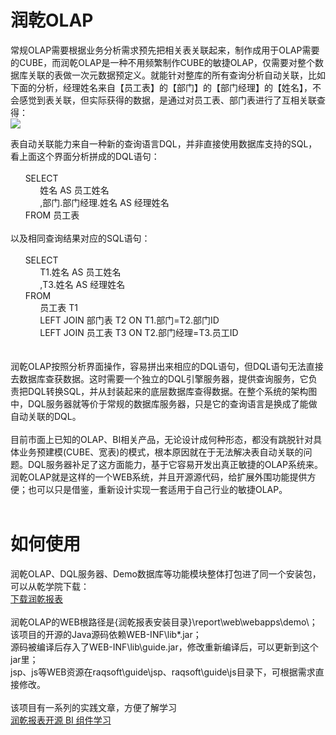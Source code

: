# 润乾OLAP
常规OLAP需要根据业务分析需求预先把相关表关联起来，制作成用于OLAP需要的CUBE，而润乾OLAP是一种不用频繁制作CUBE的敏捷OLAP，仅需要对整个数据库关联的表做一次元数据预定义。就能针对整库的所有查询分析自动关联，比如下面的分析，经理姓名来自【员工表】的【部门】的【部门经理】的【姓名】，不会感觉到表关联，但实际获得的数据，是通过对员工表、部门表进行了互相关联查得：<br>
<img src="http://img.raqsoft.com.cn/docx/1614069868548100.png"/><br>

表自动关联能力来自一种新的查询语言DQL，并非直接使用数据库支持的SQL，看上面这个界面分析拼成的DQL语句：<br><br>
&nbsp;&nbsp;&nbsp;&nbsp;&nbsp;&nbsp;SELECT <br>
&nbsp;&nbsp;&nbsp;&nbsp;&nbsp;&nbsp;&nbsp;&nbsp;&nbsp;&nbsp;&nbsp;&nbsp;姓名 AS 员工姓名<br>
&nbsp;&nbsp;&nbsp;&nbsp;&nbsp;&nbsp;&nbsp;&nbsp;&nbsp;&nbsp;&nbsp;&nbsp;,部门.部门经理.姓名 AS 经理姓名<br>
&nbsp;&nbsp;&nbsp;&nbsp;&nbsp;&nbsp;FROM 员工表<br>
<br>
以及相同查询结果对应的SQL语句：<br><br>
&nbsp;&nbsp;&nbsp;&nbsp;&nbsp;&nbsp;SELECT<br>
&nbsp;&nbsp;&nbsp;&nbsp;&nbsp;&nbsp;&nbsp;&nbsp;&nbsp;&nbsp;&nbsp;&nbsp;T1.姓名 AS 员工姓名<br>
&nbsp;&nbsp;&nbsp;&nbsp;&nbsp;&nbsp;&nbsp;&nbsp;&nbsp;&nbsp;&nbsp;&nbsp;,T3.姓名 AS 经理姓名<br>
&nbsp;&nbsp;&nbsp;&nbsp;&nbsp;&nbsp;FROM<br>
&nbsp;&nbsp;&nbsp;&nbsp;&nbsp;&nbsp;&nbsp;&nbsp;&nbsp;&nbsp;&nbsp;&nbsp;员工表 T1<br> 
&nbsp;&nbsp;&nbsp;&nbsp;&nbsp;&nbsp;&nbsp;&nbsp;&nbsp;&nbsp;&nbsp;&nbsp;LEFT JOIN 部门表 T2 ON T1.部门=T2.部门ID<br>
&nbsp;&nbsp;&nbsp;&nbsp;&nbsp;&nbsp;&nbsp;&nbsp;&nbsp;&nbsp;&nbsp;&nbsp;LEFT JOIN 员工表 T3 ON T2.部门经理=T3.员工ID<br>
<br>	
润乾OLAP按照分析界面操作，容易拼出来相应的DQL语句，但DQL语句无法直接去数据库查获数据。这时需要一个独立的DQL引擎服务器，提供查询服务，它负责把DQL转换SQL，并从封装起来的底层数据库查得数据。在整个系统的架构图中，DQL服务器就等价于常规的数据库服务器，只是它的查询语言是换成了能做自动关联的DQL。<br>
<br>
目前市面上已知的OLAP、BI相关产品，无论设计成何种形态，都没有跳脱针对具体业务预建模(CUBE、宽表)的模式，根本原因就在于无法解决表自动关联的问题。DQL服务器补足了这方面能力，基于它容易开发出真正敏捷的OLAP系统来。润乾OLAP就是这样的一个WEB系统，并且开源源代码，给扩展外围功能提供方便；也可以只是借鉴，重新设计实现一套适用于自己行业的敏捷OLAP。<br>
<br>
# 如何使用
润乾OLAP、DQL服务器、Demo数据库等功能模块整体打包进了同一个安装包，可以从乾学院下载：<br>
<a href="http://c.raqsoft.com.cn/tag/Download">下载润乾报表</a><br>
<br>
润乾OLAP的WEB根路径是{润乾报表安装目录}\report\web\webapps\demo\；<br>
该项目的开源的Java源码依赖WEB-INF\lib\*.jar；<br>
源码被编译后存入了WEB-INF\lib\guide.jar，修改重新编译后，可以更新到这个jar里；<br>
jsp、js等WEB资源在raqsoft\guide\jsp、raqsoft\guide\js目录下，可根据需求直接修改。<br>
<br>
该项目有一系列的实践文章，方便了解学习<br>
<a href="http://c.raqsoft.com.cn/article/1600818947479">润乾报表开源 BI 组件学习</a><br>
